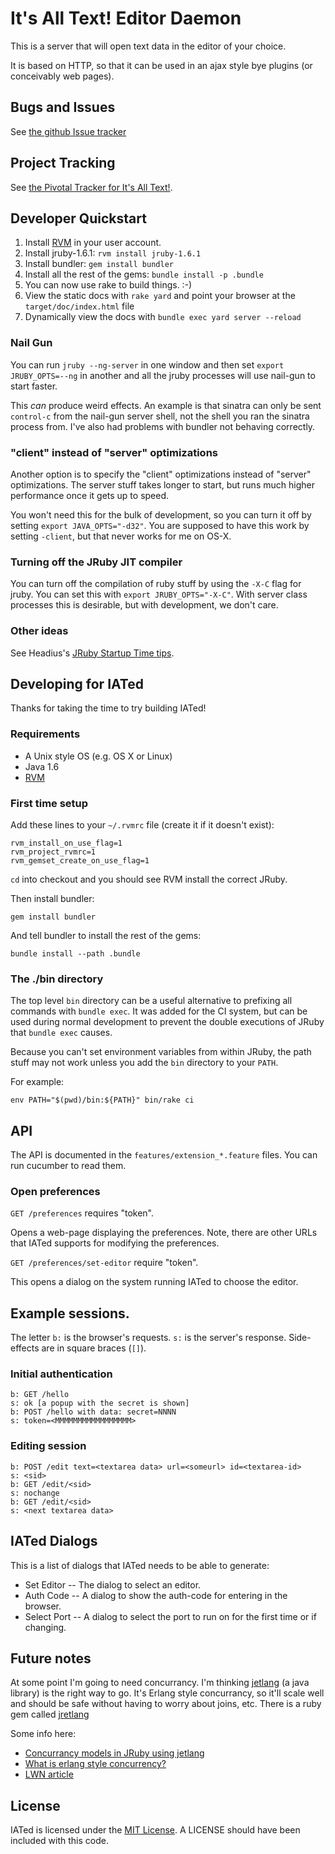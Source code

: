 # It's All Text! Editor Daemon

This is a server that will open text data in the editor of your
choice.

It is based on HTTP, so that it can be used in an ajax style bye
plugins (or conceivably web pages).

## Bugs and Issues

See [the github Issue tracker](https://github.com/docwhat/iated/issues)

## Project Tracking

See
[the Pivotal Tracker for It's All Text!](https://www.pivotaltracker.com/projects/178151).

## Developer Quickstart

1. Install [RVM](https://rvm.beginrescueend.com/) in your user
account.
2. Install jruby-1.6.1: `rvm install jruby-1.6.1`
3. Install bundler: `gem install bundler`
4. Install all the rest of the gems: `bundle install -p .bundle`
5. You can now use rake to build things. :-)
6. View the static docs with `rake yard`  and point your browser at
the `target/doc/index.html` file
7. Dynamically view the docs with `bundle exec yard server --reload`

### Nail Gun

You can run `jruby --ng-server` in one window and then set
`export JRUBY_OPTS=--ng` in another and all the jruby processes will
use nail-gun to start faster.

This *can*  produce weird effects.  An example is that sinatra can
only be sent `control-c`  from the nail-gun server shell, not the
shell you ran the sinatra process  from. I've also had problems with
bundler not behaving correctly.

### "client" instead of "server" optimizations

Another option is to specify the "client" optimizations instead of
"server" optimizations.  The server stuff takes longer to start, but
runs much higher performance once it gets up to speed.

You won't need this for the bulk of development, so you can turn it
off by setting `export JAVA_OPTS="-d32"`.  You are supposed to have this work
by setting `-client`, but that never works for me on OS-X.

### Turning off the JRuby JIT compiler

You can turn off the compilation of ruby stuff by using the `-X-C`
flag for jruby.  You can set this with `export
JRUBY_OPTS="-X-C"`. With server class processes this is desirable, but
with development, we don't care.

### Other ideas

See Headius's [JRuby Startup Time tips](http://blog.headius.com/2010/03/jruby-startup-time-tips.html).

## Developing for IATed

Thanks for taking the time to try building IATed!

### Requirements

* A Unix style OS (e.g. OS X or Linux)
* Java 1.6
* [RVM](https://rvm.beginrescueend.com/)

### First time setup

Add these lines to your `~/.rvmrc` file (create it if it doesn't exist):

    rvm_install_on_use_flag=1
    rvm_project_rvmrc=1
    rvm_gemset_create_on_use_flag=1

`cd` into checkout and you should see RVM install the correct JRuby.

Then install bundler:

    gem install bundler

And tell bundler to install the rest of the gems:

    bundle install --path .bundle

### The ./bin directory

The top level `bin` directory can be a useful alternative to prefixing
all commands with `bundle exec`. It was added for the CI system, but
can be used during normal development to prevent the double executions
of JRuby that `bundle exec` causes.

Because you can't set environment
variables from within JRuby, the path stuff may not work
unless you add the `bin` directory to your `PATH`.

For example:

    env PATH="$(pwd)/bin:${PATH}" bin/rake ci

## API

The API is documented in the `features/extension_*.feature` files. You
can run cucumber to read them.

### Open preferences

`GET /preferences` requires "token".

Opens a web-page displaying the preferences.  Note, there are other
URLs that IATed supports for modifying the preferences.

`GET /preferences/set-editor` require "token".

This opens  a dialog on the system running IATed to choose the editor.

## Example sessions.

The letter `b:` is the browser's requests. `s:` is the server's
response.  Side-effects are in square braces (`[]`).

### Initial authentication

    b: GET /hello
    s: ok [a popup with the secret is shown]
    b: POST /hello with data: secret=NNNN
    s: token=<MMMMMMMMMMMMMMMMM>

### Editing session

    b: POST /edit text=<textarea data> url=<someurl> id=<textarea-id>
    s: <sid>
    b: GET /edit/<sid>
    s: nochange
    b: GET /edit/<sid>
    s: <next textarea data>

## IATed Dialogs

This is a list of dialogs that IATed needs to be able to generate:

* Set Editor -- The dialog to select an editor.
* Auth Code -- A dialog to show the auth-code for entering in the
  browser.
* Select Port -- A dialog to select the port to run on for the first
  time or if changing.


## Future notes

At some point I'm going to need concurrancy.  I'm thinking
[jetlang](http://code.google.com/p/jetlang/) (a java library) is the
right way to go.  It's Erlang style concurrancy, so it'll scale well
and should be safe without having to worry about joins, etc.  There is
a ruby gem called [jretlang](http://github.com/reevesg/jretlang)

Some info here:

* [Concurrancy models in JRuby using jetlang](http://www.blog.wordaligned.com/2010/02/17/concurrency-models-in-jruby-using-jetlang/)
* [What is erlang style concurrency?](http://ulf.wiger.net/weblog/2008/02/06/what-is-erlang-style-concurrency/)
* [LWN article](http://lwn.net/Articles/441790/)

## License

IATed is licensed under the
[MIT License](http://www.opensource.org/licenses/mit-license.php). A
LICENSE should have been included with this code.
